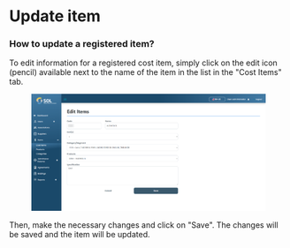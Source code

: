 # Update item

### How to update a registered item?

To edit information for a registered cost item, simply click on the edit icon (pencil) available next to the name of the item in the list in the "Cost Items" tab.



<figure><img src="../../../.gitbook/assets/edit item.png" alt=""><figcaption></figcaption></figure>

Then, make the necessary changes and click on "Save". The changes will be saved and the item will be updated.
